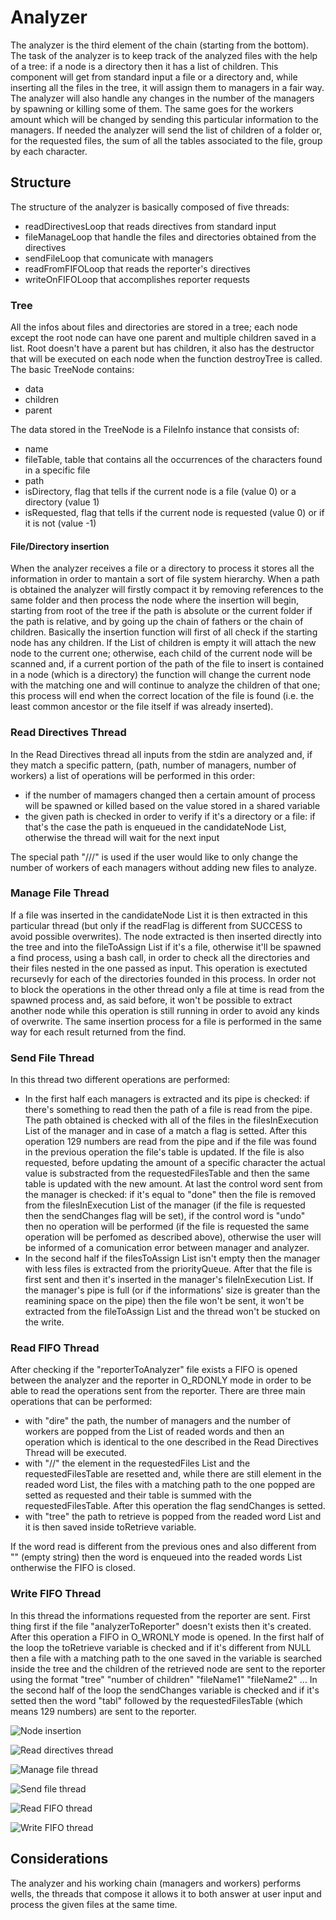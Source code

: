 # Analyzer
The analyzer is the third element of the chain (starting from the bottom). The task of the analyzer is to keep track of the analyzed files with the help of a tree: if a node is a directory then it has a list of children. This component will get from standard input a file or a directory and, while inserting all the files in the tree, it will assign them to managers in a fair way. The analyzer will also handle any changes in the number of the managers by spawning or killing some of them. The same goes for the workers amount which will be changed by sending this particular information to the managers. If needed the analyzer will send the list of children of a folder or, for the requested files, the sum of all the tables associated to the file, group by each character.

## Structure
The structure of the analyzer is basically composed of five threads:

* readDirectivesLoop that reads directives from standard input
* fileManageLoop that handle the files and directories obtained from the directives
* sendFileLoop that comunicate with managers
* readFromFIFOLoop that reads the reporter's directives
* writeOnFIFOLoop that accomplishes reporter requests

### Tree
All the infos about files and directories are stored in a tree; each node except the root node can have one parent and multiple children saved in a list. Root doesn't have a parent but has children, it also has the destructor that will be executed on each node when the function destroyTree is called.
The basic TreeNode contains:

* data
* children
* parent

The data stored in the TreeNode is a FileInfo instance that consists of:

* name
* fileTable, table that contains all the occurrences of the characters found in a specific file
* path
* isDirectory, flag that tells if the current node is a file (value 0) or a directory (value 1)
* isRequested, flag that tells if the current node is requested (value 0) or if it is not (value -1)

#### File/Directory insertion
When the analyzer receives a file or a directory to process it stores all the information in order to mantain a sort of file system hierarchy. 
When a path is obtained the analyzer will firstly compact it by removing references to the same folder and then process the node where the insertion will begin, starting from root of the tree if the path is absolute or the current folder if the path is relative, and by going up the chain of fathers or the chain of children.
Basically the insertion function will first of all check if the starting node has any children. If the List of children is empty it will attach the new node to the current one; otherwise, each child of the current node will be scanned and, if a current portion of the path of the file to insert is contained in a node (which is a directory) the function will change the current node with the matching one and will continue to analyze the children of that one; this process will end when the correct location of the file is found (i.e. the least common ancestor or the file itself if was already inserted).

### Read Directives Thread
In the Read Directives thread all inputs from the stdin are analyzed and, if they match a specific pattern, (path, number of managers, number of workers) a list of operations will be performed in this order:

* if the number of mamagers changed then a certain amount of process will be spawned or killed based on the value stored in a shared variable
* the given path is checked in order to verify if it's a directory or a file: if that's the case the path is enqueued in the candidateNode List, otherwise the thread will wait for the next input

The special path "///" is used if the user would like to only change the number of workers of each managers without adding new files to analyze.

### Manage File Thread
If a file was inserted in the candidateNode List it is then extracted in this particular thread (but only if the readFlag is different from SUCCESS to avoid possible overwrites). The node extracted is then inserted directly into the tree and into the fileToAssign List if it's a file, otherwise it'll be spawned a find process, using a bash call, in order to check all the directories and their files nested in the one passed as input. This operation is exectuted recursevly for each of the directories founded in this process. In order not to block the operations in the other thread only a file at time is read from the spawned process and, as said before, it won't be possible to extract another node while this operation is still running in order to avoid any kinds of overwrite. The same insertion process for a file is performed in the same way for each result returned from the find.

### Send File Thread
In this thread two different operations are performed:

* In the first half each managers is extracted and its pipe is checked: if there's something to read then the path of a file is read from the pipe. The path obtained is checked with all of the files in the filesInExecution List of the manager and in case of a match a flag is setted. After this operation 129 numbers are read from the pipe and if the file was found in the previous operation the file's table is updated. If the file is also requested, before updating the amount of a specific character the actual value is substracted from the requestedFilesTable and then the same table is updated with the new amount. At last the control word sent from the manager is checked: if it's equal to "done" then the file is removed from the filesInExecution List of the manager (if the file is requested then the sendChanges flag will be set), if the control word is "undo" then no operation will be performed (if the file is requested the same operation will be perfomed as described above), otherwise the user will be informed of a comunication error between manager and analyzer.
* In the second half if the filesToAssign List isn't empty then the manager with less files is extracted from the priorityQueue. After that the file is first sent and then it's inserted in the manager's fileInExecution List. If the manager's pipe is full (or if the informations' size is greater than the reamining space on the pipe) then the file won't be sent, it won't be extracted from the fileToAssign List and the thread won't be stucked on the write.

### Read FIFO Thread
After checking if the "reporterToAnalyzer" file exists a FIFO is opened between the analyzer and the reporter in O_RDONLY mode in order to be able to read the operations sent from the reporter. There are three main operations that can be performed:

* with "dire" the path, the number of managers and the number of workers are popped from the List of readed words and then an operation which is identical to the one described in the Read Directives Thread will be executed.
* with "//" the element in the requestedFiles List and the requestedFilesTable are resetted and, while there are still element in the readed word List, the files with a matching path to the one popped are setted as requested and their table is summed with the requestedFilesTable. After this operation the flag sendChanges is setted.
* with "tree" the path to retrieve is popped from the readed word List and it is then saved inside toRetrieve variable.

If the word read is different from the previous ones and also different from "" (empty string) then the word is enqueued into the readed words List ontherwise the FIFO is closed.

### Write FIFO Thread
In this thread the informations requested from the reporter are sent. First thing first if the file "analyzerToReporter" doesn't exists then it's created. After this operation a FIFO in O_WRONLY mode is opened. In the first half of the loop the toRetrieve variable is checked and if it's different from NULL then a file with a matching path to the one saved in the variable is searched inside the tree and the children of the retrieved node are sent to the reporter using the format "tree" "number of children" "fileName1" "fileName2" ...
In the second half of the loop the sendChanges variable is checked and if it's setted then the word "tabl" followed by the requestedFilesTable (which means 129 numbers) are sent to the reporter.

![Node insertion](./treeInsertion.png)

![Read directives thread](./readDirectivesThread.png)

![Manage file thread](./manageFileThread.png)

![Send file thread](./sendFileThread.png)

![Read FIFO thread](./readFifoThread.png)

![Write FIFO thread](./writeFifoThread.png)

## Considerations
The analyzer and his working chain (managers and workers) performs wells, the threads that compose it allows it to both answer at user input and process the given files at the same time.